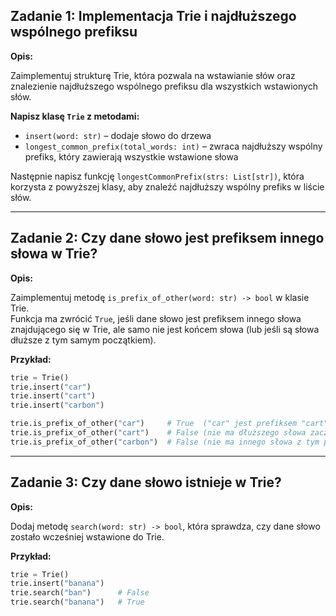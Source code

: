 ## Zadanie 1: Implementacja Trie i najdłuższego wspólnego prefiksu

**Opis:**

Zaimplementuj strukturę Trie, która pozwala na wstawianie słów oraz znalezienie najdłuższego wspólnego prefiksu dla wszystkich wstawionych słów.

**Napisz klasę `Trie` z metodami:**

- `insert(word: str)` – dodaje słowo do drzewa
- `longest_common_prefix(total_words: int)` – zwraca najdłuższy wspólny prefiks, który zawierają wszystkie wstawione słowa

Następnie napisz funkcję `longestCommonPrefix(strs: List[str])`, która korzysta z powyższej klasy, aby znaleźć najdłuższy wspólny prefiks w liście słów.

---

## Zadanie 2: Czy dane słowo jest prefiksem innego słowa w Trie?

**Opis:**

Zaimplementuj metodę `is_prefix_of_other(word: str) -> bool` w klasie Trie.  
Funkcja ma zwrócić `True`, jeśli dane słowo jest prefiksem innego słowa znajdującego się w Trie, ale samo nie jest końcem słowa (lub jeśli są słowa dłuższe z tym samym początkiem).

**Przykład:**

```python
trie = Trie()
trie.insert("car")
trie.insert("cart")
trie.insert("carbon")

trie.is_prefix_of_other("car")     # True  ("car" jest prefiksem "cart", "carbon")
trie.is_prefix_of_other("cart")    # False (nie ma dłuższego słowa zaczynającego się od "cart")
trie.is_prefix_of_other("carbon")  # False (nie ma innego słowa z tym prefiksem)
```

---

## Zadanie 3: Czy dane słowo istnieje w Trie?

**Opis:**

Dodaj metodę `search(word: str) -> bool`, która sprawdza, czy dane słowo zostało wcześniej wstawione do Trie.

**Przykład:**

```python
trie = Trie()
trie.insert("banana")
trie.search("ban")      # False
trie.search("banana")   # True
```

